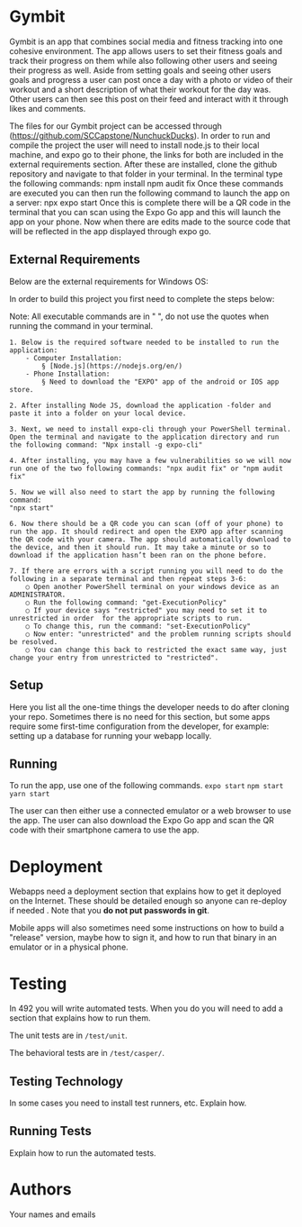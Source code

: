 # Gymbit

Gymbit is an app that combines social media and fitness tracking into one cohesive environment.
The app allows users to set their fitness goals and track their progress on them while also following
other users and seeing their progress as well.  Aside from setting goals and seeing other users goals
and progress a user can post once a day with a photo or video of their workout and a short description
of what their workout for the day was.  Other users can then see this post on their feed and interact 
with it through likes and comments.

The files for our Gymbit project can be accessed through (https://github.com/SCCapstone/NunchuckDucks).
In order to run and compile the project the user will need to install node.js to their local machine, and
expo go to their phone, the links for both are included in the external requirements section.  After these
are installed, clone the github repository and navigate to that folder in your terminal.  In the terminal
type the following commands:
npm install
npm audit fix
Once these commands are executed you can then run the following command to launch the app on a server:
npx expo start
Once this is complete there will be a QR code in the terminal that you can scan using the Expo Go app and 
this will launch the app on your phone.  Now when there are edits made to the source code that will be reflected 
in the app displayed through expo go.  

## External Requirements

Below are the external requirements for Windows OS:

In order to build this project you first need to complete the steps below:

Note: All executable commands are in " ", do not use the quotes when running the command in your terminal.

	1. Below is the required software needed to be installed to run the application:
		- Computer Installation:
			§ [Node.js](https://nodejs.org/en/)
		- Phone Installation:
			§ Need to download the "EXPO" app of the android or IOS app store.

	2. After installing Node JS, download the application -folder and paste it into a folder on your local device.

	3. Next, we need to install expo-cli through your PowerShell terminal. Open the terminal and navigate to the application directory and run the following command: "Npx install -g expo-cli"

	4. After installing, you may have a few vulnerabilities so we will now run one of the two following commands: "npx audit fix" or "npm audit fix"
	
	5. Now we will also need to start the app by running the following command:
	"npx start"
	
	6. Now there should be a QR code you can scan (off of your phone) to run the app. It should redirect and open the EXPO app after scanning the QR code with your camera. The app should automatically download to the device, and then it should run. It may take a minute or so to download if the application hasn’t been ran on the phone before.

	7. If there are errors with a script running you will need to do the following in a separate terminal and then repeat steps 3-6:
		○ Open another PowerShell terminal on your windows device as an ADMINISTRATOR.
		○ Run the following command: "get-ExecutionPolicy"
		○ If your device says "restricted" you may need to set it to unrestricted in order  for the appropriate scripts to run.
		○ To change this, run the command: "set-ExecutionPolicy"
		○ Now enter: "unrestricted" and the problem running scripts should be resolved. 
		○ You can change this back to restricted the exact same way, just change your entry from unrestricted to "restricted".

## Setup

Here you list all the one-time things the developer needs to do after cloning
your repo. Sometimes there is no need for this section, but some apps require
some first-time configuration from the developer, for example: setting up a
database for running your webapp locally.

## Running

To run the app, use one of the following commands.
`expo start`
`npm start`
`yarn start`

The user can then either use a connected emulator or a web browser to use the app.
The user can also download the Expo Go app and scan the QR code with their smartphone camera to use the app.

# Deployment

Webapps need a deployment section that explains how to get it deployed on the
Internet. These should be detailed enough so anyone can re-deploy if needed
. Note that you **do not put passwords in git**.

Mobile apps will also sometimes need some instructions on how to build a
"release" version, maybe how to sign it, and how to run that binary in an
emulator or in a physical phone.

# Testing

In 492 you will write automated tests. When you do you will need to add a
section that explains how to run them.

The unit tests are in `/test/unit`.

The behavioral tests are in `/test/casper/`.

## Testing Technology

In some cases you need to install test runners, etc. Explain how.

## Running Tests

Explain how to run the automated tests.

# Authors

Your names and emails
